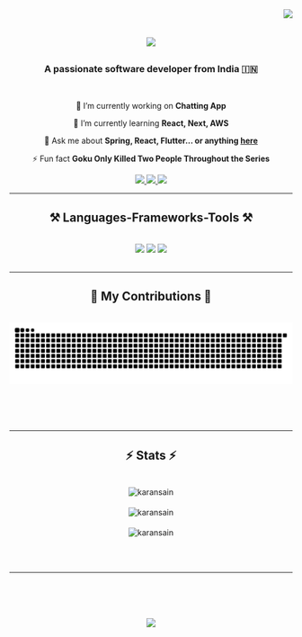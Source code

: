 <img align="right" src="https://visitor-badge.laobi.icu/badge?page_id=karansain.karansain" />

<h1 align="center">
    <img src="https://readme-typing-svg.herokuapp.com/?font=Righteous&size=35&center=true&vCenter=true&width=500&height=70&duration=4000&lines=Hi+There!+👋;+I'm+Karan+Sain!;" />
</h1>

<h3 align="center">A passionate software developer from India 🇮🇳</h3>

<br/>

<div align="center">
 
 🔭 I’m currently working on **Chatting App**
 
 🌱 I’m currently learning **React, Next, AWS**

💬 Ask me about **Spring, React, Flutter... or anything [here](https://github.com/karansain/issue)**

⚡ Fun fact **Goku Only Killed Two People Throughout the Series**

 </div>
 
<div align="center"> 
  <a href="mailto:karansainnn@gmail.com">
    <img src="https://img.shields.io/badge/Gmail-333333?style=for-the-badge&logo=gmail&logoColor=red" />
  </a>
  <a href="https://www.linkedin.com/in/karan-sain-087536204?" target="_blank">
    <img src="https://img.shields.io/badge/LinkedIn-0077B5?style=for-the-badge&logo=linkedin&logoColor=white" target="_blank" />
  </a>
  <a href="" target="_blank">
     <img src="https://img.shields.io/badge/Portfolio-FF5722?style=for-the-badge&logo=todoist&logoColor=white" target="_blank" /> <!-- sqlite, safari, google-chrome are other good icon options -->
  </a>
</div>

 <hr/>
 
<h2 align="center">⚒️ Languages-Frameworks-Tools ⚒️</h2>
<br/>
<div align="center">
    <img src="https://skillicons.dev/icons?i=react,bootstrap,flutter,html,css,vscode,github,figma,tailwind,git,spring boot" />
    <img src="https://skillicons.dev/icons?i=java,javascript,dart,firebase,nextjs,mysql" />
    <img src="https://skillicons.dev/icons?i=androidstudio,c,cpp,xd,ps,ai,ae" /><br>
</div>

<br/>
<hr/>

<div align="center">
  <h2>🐍 My Contributions 🐍</h2>
  <br>
  <img alt="snake eating my contributions" src="https://raw.githubusercontent.com/karansain/karansain/output/github-contribution-grid-snake.svg" />
  
  <br/><br/><br/>
</div>

<hr/>

<h2 align="center">⚡ Stats ⚡</h2>
<br>
<div align=center>
  <img align="center" src="https://github-readme-streak-stats.herokuapp.com/?user=karansain&theme=react&border_radius=10" alt="karansain" />
    <br/><br/>
  <img align="center" src="https://github-readme-stats.vercel.app/api?username=karansain&show_icons=true&locale=en&theme=react&border_radius=10&rank_icon=github" alt="karansain" />
  <br/><br/>
  <img align="center" src="https://github-readme-stats.vercel.app/api/top-langs?username=karansain&show_icons=true&locale=en&layout=compact&theme=react&border_radius=10" alt="karansain" />
</div>

<br/><br/>

<hr/>

<br/>



<h1 align="center">
    <img src="https://readme-typing-svg.herokuapp.com/?font=Righteous&size=35&center=true&vCenter=true&width=550&height=70&duration=4000&lines=Thanks+for+visiting+✌🏻;+Shoot+me+message+on+Linkedin!;" />
</h1>

<br/>
